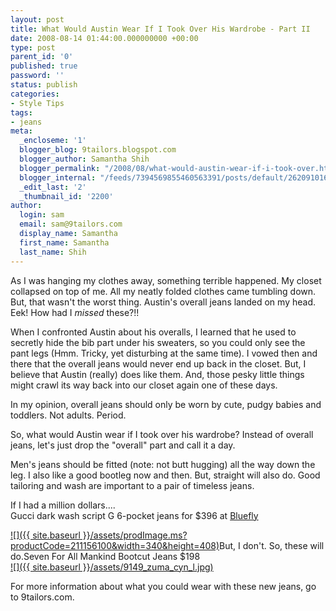 ```yaml
---
layout: post
title: What Would Austin Wear If I Took Over His Wardrobe - Part II
date: 2008-08-14 01:44:00.000000000 +00:00
type: post
parent_id: '0'
published: true
password: ''
status: publish
categories:
- Style Tips
tags:
- jeans
meta:
  _encloseme: '1'
  blogger_blog: 9tailors.blogspot.com
  blogger_author: Samantha Shih
  blogger_permalink: "/2008/08/what-would-austin-wear-if-i-took-over.html"
  blogger_internal: "/feeds/7394569855460563391/posts/default/2620910162390118367"
  _edit_last: '2'
  _thumbnail_id: '2200'
author:
  login: sam
  email: sam@9tailors.com
  display_name: Samantha
  first_name: Samantha
  last_name: Shih
---
```

As I was hanging my clothes away, something terrible happened. My closet collapsed on top of me. All my neatly folded clothes came tumbling down. But, that wasn't the worst thing. Austin's overall jeans landed on my head. Eek! How had I _missed_ these?!!

When I confronted Austin about his overalls, I learned that he used to secretly hide the bib part under his sweaters, so you could only see the pant legs (Hmm. Tricky, yet disturbing at the same time). I vowed then and there that the overall jeans would never end up back in the closet. But, I believe that Austin (really) does like them. And, those pesky little things might crawl its way back into our closet again one of these days.

In my opinion, overall jeans should only be worn by cute, pudgy babies and toddlers. Not adults. Period.

So, what would Austin wear if I took over his wardrobe? Instead of overall jeans, let's just drop the "overall" part and call it a day.

Men's jeans should be fitted (note: not butt hugging) all the way down the leg. I also like a good bootleg now and then. But, straight will also do. Good tailoring and wash are important to a pair of timeless jeans.

If I had a million dollars....  
Gucci dark wash script G 6-pocket jeans for $396 at [Bluefly](http://www.bluefly.com/Gucci-dark-wash-script-G-6-pocket-jeans/cat10016/301106004/detail.fly)

[![]({{ site.baseurl }}/assets/prodImage.ms?productCode=211156100&width=340&height=408)](http://adn.is.bluefly.com/mgen/Bluefly/prodImage.ms?productCode=211156100&width=340&height=408)But, I don't. So, these will do.Seven For All Mankind Bootcut Jeans $198  
[![]({{ site.baseurl }}/assets/9149_zuma_cyn_l.jpg)](http://www.7forallmankind.com/store/productimages/regular/9149_zuma_cyn_l.jpg)

For more information about what you could wear with these new jeans, go to 9tailors.com.